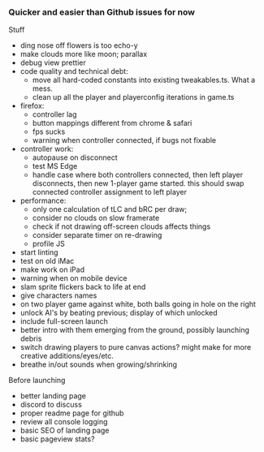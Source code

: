 ### Quicker and easier than Github issues for now

Stuff

- ding nose off flowers is too echo-y
- make clouds more like moon; parallax
- debug view prettier
- code quality and technical debt:
  - move all hard-coded constants into existing tweakables.ts. What a mess.
  - clean up all the player and playerconfig iterations in game.ts
- firefox:
  - controller lag
  - button mappings different from chrome & safari
  - fps sucks
  - warning when controller connected, if bugs not fixable
- controller work:
  - autopause on disconnect
  - test MS Edge
  - handle case where both controllers connected, then left player disconnects, then new 1-player game started. this should swap connected controller assignment to left player
- performance:
  - only one calculation of tLC and bRC per draw;
  - consider no clouds on slow framerate
  - check if not drawing off-screen clouds affects things
  - consider separate timer on re-drawing
  - profile JS
- start linting
- test on old iMac
- make work on iPad
- warning when on mobile device
- slam sprite flickers back to life at end
- give characters names
- on two player game against white, both balls going in hole on the right
- unlock AI's by beating previous; display of which unlocked
- include full-screen launch
- better intro with them emerging from the ground, possibly launching debris
- switch drawing players to pure canvas actions? might make for more creative additions/eyes/etc.
- breathe in/out sounds when growing/shrinking

Before launching

- better landing page
- discord to discuss
- proper readme page for github
- review all console logging
- basic SEO of landing page
- basic pageview stats?
